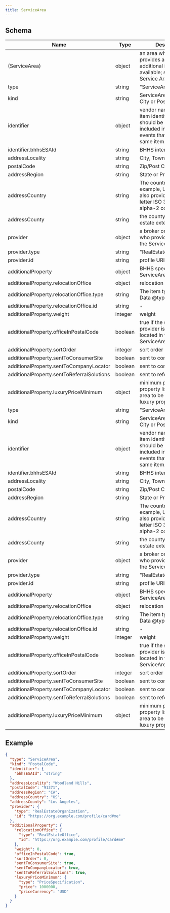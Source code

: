 ```yaml
---
title: ServiceArea
---
```

## Schema

| Name | Type | Description |
|---|---|---|
| (ServiceArea) | object | an area when a provider provides a service. additional information available; see [Using Service Areas](/reference-using-service-area) |
| type | string | "ServiceArea" |
| kind | string | ServiceArea sub-type.  City or PostalCode |
| identifier | object | vendor namespaced item identifiers, value should be stored and included in any future events that reference the same item. |
| identifier.bhhsESAId | string | BHHS internal ESA ID |
| addressLocality | string | City, Township. |
| postalCode | string | Zip/Post Code |
| addressRegion | string | State or Province. |
| addressCountry | string | The country. For example, USA. You can also provide the two-letter ISO 3166-1 alpha-2 country code. |
| addressCounty | string | the county (us real estate extension) |
| provider | object | a broker or company who provides service in the ServiceArea |
| provider.type | string | "RealEstateOrganization" |
| provider.id | string | profile URI |
| additionalProperty | object | BHHS specific ServiceArea properties |
| additionalProperty.relocationOffice | object | relocation office |
| additionalProperty.relocationOffice.type | string | The item type (Linked-Data @type) |
| additionalProperty.relocationOffice.id | string | - |
| additionalProperty.weight | integer | weight |
| additionalProperty.officeInPostalCode | boolean | true if the service area provider is physically located in the ServiceArea. |
| additionalProperty.sortOrder | integer | sort order |
| additionalProperty.sentToConsumerSite | boolean | sent to consumer site |
| additionalProperty.sentToCompanyLocator | boolean | sent to company locator |
| additionalProperty.sentToReferralSolutions | boolean | sent to referral solutions |
| additionalProperty.luxuryPriceMinimum | object | minimum price for a property listing in the area to be considered a luxury property |
| type | string | "ServiceArea" |
| kind | string | ServiceArea sub-type.  City or PostalCode |
| identifier | object | vendor namespaced item identifiers, value should be stored and included in any future events that reference the same item. |
| identifier.bhhsESAId | string | BHHS internal ESA ID |
| addressLocality | string | City, Township. |
| postalCode | string | Zip/Post Code |
| addressRegion | string | State or Province. |
| addressCountry | string | The country. For example, USA. You can also provide the two-letter ISO 3166-1 alpha-2 country code. |
| addressCounty | string | the county (us real estate extension) |
| provider | object | a broker or company who provides service in the ServiceArea |
| provider.type | string | "RealEstateOrganization" |
| provider.id | string | profile URI |
| additionalProperty | object | BHHS specific ServiceArea properties |
| additionalProperty.relocationOffice | object | relocation office |
| additionalProperty.relocationOffice.type | string | The item type (Linked-Data @type) |
| additionalProperty.relocationOffice.id | string | - |
| additionalProperty.weight | integer | weight |
| additionalProperty.officeInPostalCode | boolean | true if the service area provider is physically located in the ServiceArea. |
| additionalProperty.sortOrder | integer | sort order |
| additionalProperty.sentToConsumerSite | boolean | sent to consumer site |
| additionalProperty.sentToCompanyLocator | boolean | sent to company locator |
| additionalProperty.sentToReferralSolutions | boolean | sent to referral solutions |
| additionalProperty.luxuryPriceMinimum | object | minimum price for a property listing in the area to be considered a luxury property |

## Example



```json
{
  "type": "ServiceArea",
  "kind": "PostalCode",
  "identifier": {
    "bhhsESAId": "string"
  },
  "addressLocality": "Woodland Hills",
  "postalCode": "91371",
  "addressRegion": "CA",
  "addressCountry": "US",
  "addressCounty": "Los Angeles",
  "provider": {
    "type": "RealEstateOrganization",
    "id": "https://org.example.com/profile/card#me"
  },
  "additionalProperty": {
    "relocationOffice": {
      "type": "RealEstateOffice",
      "id": "https://org.example.com/profile/card#me"
    },
    "weight": 0,
    "officeInPostalCode": true,
    "sortOrder": 0,
    "sentToConsumerSite": true,
    "sentToCompanyLocator": true,
    "sentToReferralSolutions": true,
    "luxuryPriceMinimum": {
      "type": "PriceSpecification",
      "price": 1000000,
      "priceCurrency": "USD"
    }
  }
}
```
